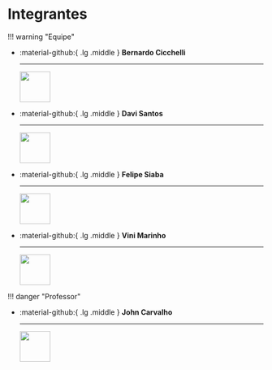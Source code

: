 # Integrantes

!!! warning "Equipe"

<div class="grid cards" markdown>

-   :material-github:{ .lg .middle } __Bernardo Cicchelli__

    ---

    <img src="https://github.com/BernardoCicchelli.png?size=60" width="60"/>

-   :material-github:{ .lg .middle } __Davi Santos__

    ---

    <img src="https://github.com/deivmec.png?size=60" width="60" />


-   :material-github:{ .lg .middle } __Felipe Siaba__

    ---

    <img src="https://github.com/felipegoiabah.png?size=60" width="60"/>

-   :material-github:{ .lg .middle } __Vini Marinho__

    ---

    <img src="https://github.com/vinimarinhooo.png?size=60" width="60"/>



</div>
    


!!! danger "Professor"

<div class="grid cards" markdown>

-   :material-github:{ .lg .middle } __John Carvalho__

    ---

    <img src="https://github.com/jonh-carvalho.png?size=60" width="60"/>

</div>



